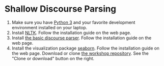 # Shallow Discourse Parsing

1. Make sure you have [Python 3](https://www.python.org/downloads/) and your favorite development environment installed on your laptop.
2. Install [NLTK](http://www.nltk.org/install.html). Follow the installation guide on the web page.
3. Install [the basic discourse parser](https://github.com/rknaebel/discopy/security/advisories). Follow the installation guide on the web page.
4. Install the visualization package [seaborn](https://seaborn.pydata.org/installing.html). Follow the installation guide on the web page.
Download or clone [the workshop repository](https://github.com/TScheffler/2020grammarly_ws). See the "Clone or download" button on the right.
